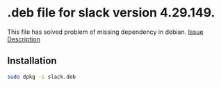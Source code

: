 # .deb file for slack version 4.29.149.

This file has solved problem of missing dependency in debian.
[Issue Description](https://stackoverflow.com/questions/65978703/missing-libappindicator3-1-installing-slack)

## Installation
```sh
sudo dpkg -i slack.deb
```
